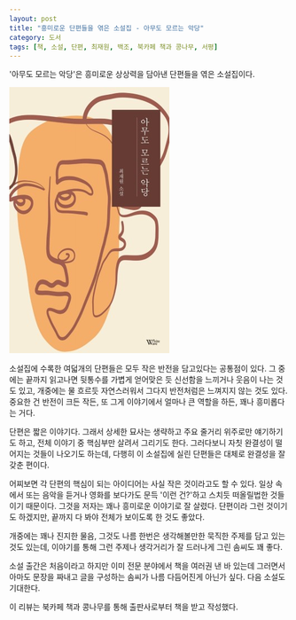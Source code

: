 ```yaml
---
layout: post
title: "흥미로운 단편들을 엮은 소설집 - 아무도 모르는 악당"
category: 도서
tags: [책, 소설, 단편, 최재원, 백조, 북카페 책과 콩나무, 서평]
---
```


'아무도 모르는 악당'은
흥미로운 상상력을 담아낸 단편들을 엮은 소설집이다.

![표지](/images/villain-no-one-knows-book-h480.jpg)

소설집에 수록한 여덟개의 단편들은 모두 작은 반전을 담고있다는 공통점이 있다.
그 중에는 끝까지 읽고나면 뒷통수를 가볍게 얻어맞은 듯 신선함을 느끼거나 웃음이 나는 것도 있고,
개중에는 물 흐르듯 자연스러워서 그다지 반전처럼은 느껴지지 않는 것도 있다.
중요한 건 반전이 크든 작든, 또 그게 이야기에서 얼마나 큰 역할을 하든, 꽤나 흥미롭다는 거다.

단편은 짧은 이야기다.
그래서 상세한 묘사는 생략하고 주요 줄거리 위주로만 얘기하기도 하고,
전체 이야기 중 핵심부만 살려서 그리기도 한다.
그러다보니 자칫 완결성이 떨어지는 것들이 나오기도 하는데,
다행히 이 소설집에 실린 단편들은 대체로 완결성을 잘 갖춘 편이다.

어찌보면 각 단편의 핵심이 되는 아이디어는 사실 작은 것이라고도 할 수 있다.
일상 속에서 또는 음악을 듣거나 영화를 보다가도 문득 '이런 건?'하고 스치듯 떠올릴법한 것들이기 때문이다.
그것을 저자는 꽤나 흥미로운 이야기로 잘 살렸다.
단편이라 그런 것이기도 하겠지만, 끝까지 다 봐야 전체가 보이도록 한 것도 좋았다.

개중에는 꽤나 진지한 물음,
그것도 나름 한번은 생각해볼만한 묵직한 주제를 담고 있는 것도 있는데,
이야기를 통해 그런 주제나 생각거리가 잘 드러나게 그린 솜씨도 꽤 좋다.

소설 출간은 처음이라고 하지만 이미 전문 분야에서 책을 여러권 낸 바 있는데
그러면서 아마도 문장을 짜내고 글을 구성하는 솜씨가 나름 다듬어진게 아닌가 싶다.
다음 소설도 기대한다.



<div class="im im-info">
이 리뷰는 북카페 책과 콩나무를 통해 출판사로부터 책을 받고 작성했다.
</div>
